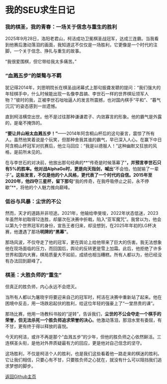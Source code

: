 # 我的SEU求生日记


### 我的棋圣，我的青春：一场关于信念与重生的胜利

2025年9月28日，洛阳老君山，柯洁成功卫冕棋圣战冠军，达成三连霸。当我看到他赛后激动落泪的画面，我知道这不仅仅是一场胜利，它更像是一个时代的注脚，一个关于信念、挣扎与重生的故事。

“我很爱围棋，但它带给我太多痛苦。”

### “血溅五步”的桀骜与不羁

犹记得2014年，刘思明院长在棋圣战闭幕式上那句振聋发聩的提问：“我们强大的年轻棋手中，什么时候能出现一名像李昌镐、李世石一样的世界棋坛领军人物？”彼时的我，正被李世石咄咄逼人的发言所震撼，也对国内棋手“平和”、“暮气沉沉”的姿态感到一丝遗憾。

直到柯洁横空出世。他不是过往那种谦谦君子、内敛寡言的形象。他的霸气是外露的，是毫不掩饰的。

**“要让井山裕太血溅五步！”**——2014年阿含桐山杯后的这句豪言，震惊了所有人。虽然他笑着说是个玩笑，但那种舍我其谁的霸气，早已深入人心。在赢下中日阿含桐山杯冠军对抗赛后，他立马回应：“我是以德服人！”这种幽默又狂放的风格，是前所未见的。

在与李世石的对决前，他放出那句经典的**“传奇是时候落幕了”**，并预言李世石只有5%的胜率。他对战AlphaGo时，更是向天指剑，喊出**“不会怕，怕就输了一辈子”**。这些发言，不仅是他的个人风格，更代表了一个时代的自信。2015年至2020年，他四夺三星杯，留下那句**“我的传奇，在我呼吸停止之前，永不停歇”**，将他的个人魅力推向巅峰。


### 低谷与风暴：尘世的不公

然而，天才的道路并非坦途。2021年，他输给申旻埈，2022年状态低迷，2023年虽然年初取得12连胜，却屡次在决赛中折戟，陷入“亚军魔咒”。我曾以为，他会以第九个世界冠军的身份，宣告王者归来，却没想到，在2025年年初的LG杯决赛，他遭遇了那场**明牌的“黑幕”**。

那场风波，不仅夺走了他的冠军，更在舆论上给他带来了巨大的伤害。我无法想象他在现场面临的压力，而回国后，舆论的反转更是雪上加霜。此后，他拒绝了许多世界和国内大赛，棋局质量大不如前，成绩也相当糟糕。所有人都以为，他已经没有办法回到巅峰了。


### 棋圣：大胜负师的“重生”

但真正的胜负师，内心永远不会熄灭。

当所有人都以为屠晓宇将要迎来自己的冠军时，柯洁在决赛中重新站了起来。他在困境中反击，用一场跌宕起伏的胜利，给这位年轻的强豪上了“一堂昂贵的课”。

那场比赛，他用一场教科书般的“逆转”，告诉我们，**尘世的不公会夺走一个棋手的荣誉，但无法杀死一个胜负师追求荣誉的决心**。他激动落泪，那泪水里有委屈，有不甘，更有终于得以释放的喜悦。

今天的柯洁，或许不再是那个“血溅五步”的少年，但他的胜负师之心依然鲜活。三连棋圣头衔，是他对外界质疑最有力的回应，更是他对自己信念的坚守。

这场胜利，不仅是柯洁个人的胜利，也是我们这些看着他一路走来的棋迷的胜利。它让我们相信，只要心有不甘，只要胜负师之心犹在，就没有什么可以阻挡我们追求梦想的脚步。


[返回Github主页](https://github.com/YijieMiao)
